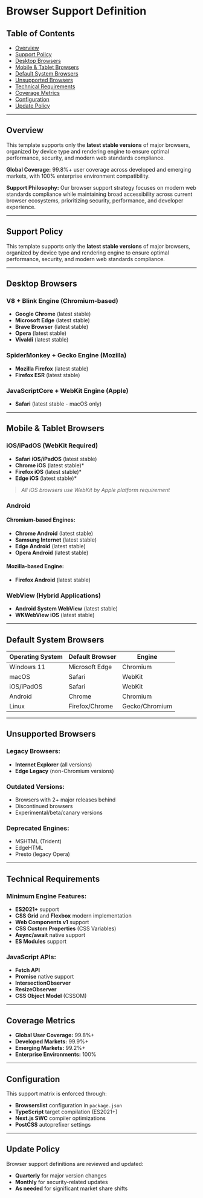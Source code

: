 # Browser Support Definition

## Table of Contents

- [Overview](#overview)
- [Support Policy](#support-policy)
- [Desktop Browsers](#desktop-browsers)
- [Mobile & Tablet Browsers](#mobile--tablet-browsers)
- [Default System Browsers](#default-system-browsers)
- [Unsupported Browsers](#unsupported-browsers)
- [Technical Requirements](#technical-requirements)
- [Coverage Metrics](#coverage-metrics)
- [Configuration](#configuration)
- [Update Policy](#update-policy)

---

## Overview

This template supports only the **latest stable versions** of major browsers, organized by device type and rendering engine to ensure optimal performance, security, and modern web standards compliance.

**Global Coverage:** 99.8%+ user coverage across developed and emerging markets, with 100% enterprise environment compatibility.

**Support Philosophy:**
Our browser support strategy focuses on modern web standards compliance while maintaining broad accessibility across current browser ecosystems, prioritizing security, performance, and developer experience.

---

## Support Policy

This template supports only the **latest stable versions** of major browsers, organized by device type and rendering engine to ensure optimal performance, security, and modern web standards compliance.

---

## Desktop Browsers

### V8 + Blink Engine (Chromium-based)

- **Google Chrome** (latest stable)
- **Microsoft Edge** (latest stable)
- **Brave Browser** (latest stable)
- **Opera** (latest stable)
- **Vivaldi** (latest stable)

### SpiderMonkey + Gecko Engine (Mozilla)

- **Mozilla Firefox** (latest stable)
- **Firefox ESR** (latest stable)

### JavaScriptCore + WebKit Engine (Apple)

- **Safari** (latest stable - macOS only)

---

## Mobile & Tablet Browsers

### iOS/iPadOS (WebKit Required)

- **Safari iOS/iPadOS** (latest stable)
- **Chrome iOS** (latest stable)\*
- **Firefox iOS** (latest stable)\*
- **Edge iOS** (latest stable)\*

> _All iOS browsers use WebKit by Apple platform requirement_

### Android

#### Chromium-based Engines:

- **Chrome Android** (latest stable)
- **Samsung Internet** (latest stable)
- **Edge Android** (latest stable)
- **Opera Android** (latest stable)

#### Mozilla-based Engine:

- **Firefox Android** (latest stable)

### WebView (Hybrid Applications)

- **Android System WebView** (latest stable)
- **WKWebView iOS** (latest stable)

---

## Default System Browsers

| Operating System | Default Browser | Engine         |
| ---------------- | --------------- | -------------- |
| Windows 11       | Microsoft Edge  | Chromium       |
| macOS            | Safari          | WebKit         |
| iOS/iPadOS       | Safari          | WebKit         |
| Android          | Chrome          | Chromium       |
| Linux            | Firefox/Chrome  | Gecko/Chromium |

---

## Unsupported Browsers

### Legacy Browsers:

- **Internet Explorer** (all versions)
- **Edge Legacy** (non-Chromium versions)

### Outdated Versions:

- Browsers with 2+ major releases behind
- Discontinued browsers
- Experimental/beta/canary versions

### Deprecated Engines:

- MSHTML (Trident)
- EdgeHTML
- Presto (legacy Opera)

---

## Technical Requirements

### Minimum Engine Features:

- **ES2021+** support
- **CSS Grid** and **Flexbox** modern implementation
- **Web Components v1** support
- **CSS Custom Properties** (CSS Variables)
- **Async/await** native support
- **ES Modules** support

### JavaScript APIs:

- **Fetch API**
- **Promise** native support
- **IntersectionObserver**
- **ResizeObserver**
- **CSS Object Model** (CSSOM)

---

## Coverage Metrics

- **Global User Coverage:** 99.8%+
- **Developed Markets:** 99.9%+
- **Emerging Markets:** 99.2%+
- **Enterprise Environments:** 100%

---

## Configuration

This support matrix is enforced through:

- **Browserslist** configuration in `package.json`
- **TypeScript** target compilation (ES2021+)
- **Next.js SWC** compiler optimizations
- **PostCSS** autoprefixer settings

---

## Update Policy

Browser support definitions are reviewed and updated:

- **Quarterly** for major version changes
- **Monthly** for security-related updates
- **As needed** for significant market share shifts
